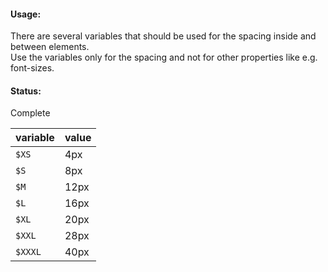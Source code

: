 #### Usage:
There are several variables that should be used for the spacing inside and between elements.  
Use the variables only for the spacing and not for other properties like e.g. font-sizes.  

#### Status:

<p class="status complete">Complete</p>

<table class="docs-table">
    <thead>
    <tr>
        <th>variable</th>
        <th>value</th>
    </tr>
    </thead>
    <tbody>
    <tr>
        <td><code>$XS</code></td>
        <td>4px</td>
    </tr>
    <tr>
        <td><code>$S</code></td>
        <td>8px</td>
    </tr>
    <tr>
        <td><code>$M</code></td>
        <td>12px</td>
    </tr>
    <tr>
        <td><code>$L</code></td>
        <td>16px</td>
    </tr>
    <tr>
        <td><code>$XL</code></td>
        <td>20px</td>
    </tr>
    <tr>
        <td><code>$XXL</code></td>
        <td>28px</td>
    </tr>
    <tr>
        <td><code>$XXXL</code></td>
        <td>40px</td>
    </tr>
    </tbody>
</table>
